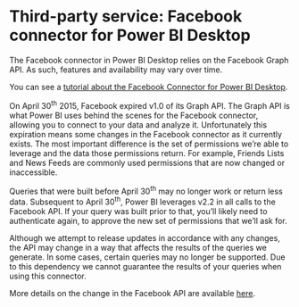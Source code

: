 ﻿<properties 
   pageTitle="Third-party service: Facebook connector for Power BI Desktop"
   description="Third-party service: Facebook connector for Power BI Desktop"
   services="powerbi" 
   documentationCenter="" 
   authors="pcw3187" 
   manager="mblythe" 
   editor=""
   tags=""/>
 
<tags
   ms.service="powerbi"
   ms.devlang="NA"
   ms.topic="article"
   ms.tgt_pltfrm="NA"
   ms.workload="powerbi"
   ms.date="10/14/2015"
   ms.author="v-pawrig"/>
# Third-party service: Facebook connector for Power BI Desktop

The Facebook connector in Power BI Desktop relies on the Facebook Graph API. As such, features and availability may vary over time.

You can see a [tutorial about the Facebook Connector for Power BI Desktop](powerbi-desktop-tutorial-facebook-analytics.md).

On April 30<sup>th</sup> 2015, Facebook expired v1.0 of its Graph API. The Graph API is what Power BI uses behind the scenes for the Facebook connector, allowing you to connect to your data and analyze it. Unfortunately this expiration means some changes in the Facebook connector as it currently exists. The most important difference is the set of permissions we’re able to leverage and the data those permissions return. For example, Friends Lists and News Feeds are commonly used permissions that are now changed or inaccessible.

Queries that were built before April 30<sup>th</sup> may no longer work or return less data. Subsequent to April 30<sup>th</sup>, Power BI leverages v2.2 in all calls to the Facebook API. If your query was built prior to that, you’ll likely need to authenticate again, to approve the new set of permissions that we’ll ask for.

Although we attempt to release updates in accordance with any changes, the API may change in a way that affects the results of the queries we generate. In some cases, certain queries may no longer be supported. Due to this dependency we cannot guarantee the results of your queries when using this connector.

More details on the change in the Facebook API are available [here](https://developers.facebook.com/docs/apps/changelog#v2_0).

